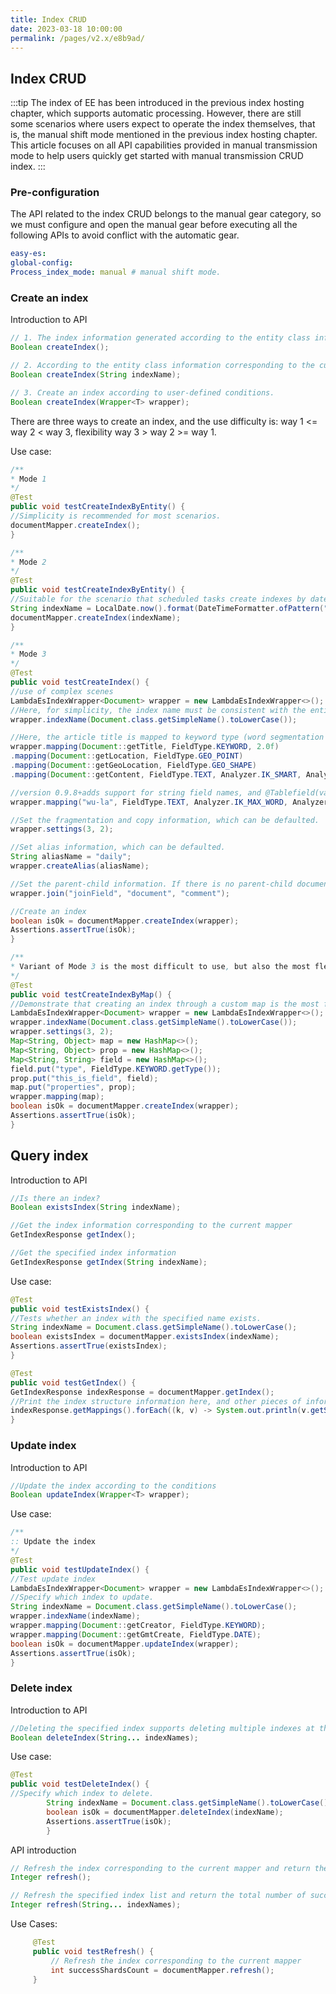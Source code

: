 ```yaml
---
title: Index CRUD
date: 2023-03-18 10:00:00
permalink: /pages/v2.x/e8b9ad/
---
```

## Index CRUD
:::tip
The index of EE has been introduced in the previous index hosting chapter, which supports automatic processing. However, there are still some scenarios where users expect to operate the index themselves, that is, the manual shift mode mentioned in the previous index hosting chapter.
This article focuses on all API capabilities provided in manual transmission mode to help users quickly get started with manual transmission CRUD index.
:::

### Pre-configuration

The API related to the index CRUD belongs to the manual gear category, so we must configure and open the manual gear before executing all the following APIs to avoid conflict with the automatic gear.
```yaml
easy-es:
global-config:
Process_index_mode: manual # manual shift mode.
```

### Create an index

Introduction to API
```java
// 1. The index information generated according to the entity class information corresponding to the current mapper and its annotation configuration is suitable for most scenarios.
Boolean createIndex();

// 2. According to the entity class information corresponding to the current mapper and its annotation configuration, the index information can be generated, and the index name can be specified for creation, which is suitable for the scene of creating indexes by date for scheduled tasks.
Boolean createIndex(String indexName);

// 3. Create an index according to user-defined conditions.
Boolean createIndex(Wrapper<T> wrapper);
```
There are three ways to create an index, and the use difficulty is: way 1 <= way 2 < way 3, flexibility way 3 > way 2 >= way 1.

Use case:
```java
/**
* Mode 1
*/
@Test
public void testCreateIndexByEntity() {
//Simplicity is recommended for most scenarios.
documentMapper.createIndex();
}

/**
* Mode 2
*/
@Test
public void testCreateIndexByEntity() {
//Suitable for the scenario that scheduled tasks create indexes by date.
String indexName = LocalDate.now().format(DateTimeFormatter.ofPattern("yyyy-MM-dd"));
documentMapper.createIndex(indexName);
}

/**
* Mode 3
*/
@Test
public void testCreateIndex() {
//use of complex scenes
LambdaEsIndexWrapper<Document> wrapper = new LambdaEsIndexWrapper<>();
//Here, for simplicity, the index name must be consistent with the entity class name, and the chapters after lowercase letters will teach you how to flexibly configure and use the index.
wrapper.indexName(Document.class.getSimpleName().toLowerCase());

//Here, the article title is mapped to keyword type (word segmentation is not supported), and the document content is mapped to text type (word segmentation query is supported).
wrapper.mapping(Document::getTitle, FieldType.KEYWORD, 2.0f)
.mapping(Document::getLocation, FieldType.GEO_POINT)
.mapping(Document::getGeoLocation, FieldType.GEO_SHAPE)
.mapping(Document::getContent, FieldType.TEXT, Analyzer.IK_SMART, Analyzer.IK_MAX_WORD);

//version 0.9.8+adds support for string field names, and @Tablefield(value="wu-la ") must be added to the corresponding field in the Document entity to map the value of this field.
wrapper.mapping("wu-la", FieldType.TEXT, Analyzer.IK_MAX_WORD, Analyzer.IK_MAX_WORD);

//Set the fragmentation and copy information, which can be defaulted.
wrapper.settings(3, 2);

//Set alias information, which can be defaulted.
String aliasName = "daily";
wrapper.createAlias(aliasName);

//Set the parent-child information. If there is no parent-child document relationship, it is not necessary to set it.
wrapper.join("joinField", "document", "comment");

//Create an index
boolean isOk = documentMapper.createIndex(wrapper);
Assertions.assertTrue(isOk);
}

/**
* Variant of Mode 3 is the most difficult to use, but also the most flexible.
*/
@Test
public void testCreateIndexByMap() {
//Demonstrate that creating an index through a custom map is the most flexible and can support all indexing scenarios that es itself can support.
LambdaEsIndexWrapper<Document> wrapper = new LambdaEsIndexWrapper<>();
wrapper.indexName(Document.class.getSimpleName().toLowerCase());
wrapper.settings(3, 2);
Map<String, Object> map = new HashMap<>();
Map<String, Object> prop = new HashMap<>();
Map<String, String> field = new HashMap<>();
field.put("type", FieldType.KEYWORD.getType());
prop.put("this_is_field", field);
map.put("properties", prop);
wrapper.mapping(map);
boolean isOk = documentMapper.createIndex(wrapper);
Assertions.assertTrue(isOk);
}
```

## Query index

Introduction to API
```java
//Is there an index?
Boolean existsIndex(String indexName);

//Get the index information corresponding to the current mapper
GetIndexResponse getIndex();

//Get the specified index information
GetIndexResponse getIndex(String indexName);
```

Use case:
```java
@Test
public void testExistsIndex() {
//Tests whether an index with the specified name exists.
String indexName = Document.class.getSimpleName().toLowerCase();
boolean existsIndex = documentMapper.existsIndex(indexName);
Assertions.assertTrue(existsIndex);
}

@Test
public void testGetIndex() {
GetIndexResponse indexResponse = documentMapper.getIndex();
//Print the index structure information here, and other pieces of information can be taken from the indexResponse.
indexResponse.getMappings().forEach((k, v) -> System.out.println(v.getSourceAsMap()));
}
```

### Update index

Introduction to API
```java
//Update the index according to the conditions
Boolean updateIndex(Wrapper<T> wrapper);
```

Use case:

```java
/**
:: Update the index
*/
@Test
public void testUpdateIndex() {
//Test update index
LambdaEsIndexWrapper<Document> wrapper = new LambdaEsIndexWrapper<>();
//Specify which index to update.
String indexName = Document.class.getSimpleName().toLowerCase();
wrapper.indexName(indexName);
wrapper.mapping(Document::getCreator, FieldType.KEYWORD);
wrapper.mapping(Document::getGmtCreate, FieldType.DATE);
boolean isOk = documentMapper.updateIndex(wrapper);
Assertions.assertTrue(isOk);
}
```

### Delete index

Introduction to API
```java
//Deleting the specified index supports deleting multiple indexes at the same time. Be cautious and take the consequences at your own risk. After deleting the indexes, the data will also be deleted together, similar to deleting the database in Mysql. ...
Boolean deleteIndex(String... indexNames);
```

Use case:

```java
@Test
public void testDeleteIndex() {
//Specify which index to delete.
        String indexName = Document.class.getSimpleName().toLowerCase();
        boolean isOk = documentMapper.deleteIndex(indexName);
        Assertions.assertTrue(isOk);
        }
```

API introduction
```java
// Refresh the index corresponding to the current mapper and return the number of successfully refreshed shards
Integer refresh();

// Refresh the specified index list and return the total number of successfully refreshed shards
Integer refresh(String... indexNames);
```

Use Cases:

```java
     @Test
     public void testRefresh() {
         // Refresh the index corresponding to the current mapper
         int successShardsCount = documentMapper.refresh();
     }
```